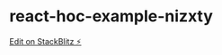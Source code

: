 # react-hoc-example-nizxty

[Edit on StackBlitz ⚡️](https://stackblitz.com/edit/react-hoc-example-nizxty)